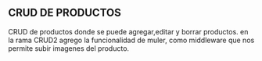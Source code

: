 ## CRUD DE PRODUCTOS

CRUD de productos donde se puede agregar,editar y borrar productos.
en la rama CRUD2 agrego la funcionalidad de muler, como middleware que nos permite subir imagenes del producto.